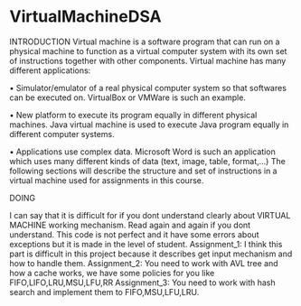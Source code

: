 # VirtualMachineDSA
INTRODUCTION
  Virtual machine is a software program that can run on a physical machine to
  function as a virtual computer system with its own set of instructions together
  with other components.
  Virtual machine has many different applications:
  
  • Simulator/emulator of a real physical computer system so that softwares
  can be executed on. VirtualBox or VMWare is such an example.
  
  • New platform to execute its program equally in different physical machines. Java virtual machine is used to execute Java program equally in
  different computer systems.
  
  • Applications use complex data. Microsoft Word is such an application
  which uses many different kinds of data (text, image, table, format,...)
  The following sections will describe the structure and set of instructions in
  a virtual machine used for assignments in this course.
  
DOING

  I can say that it is difficult for if you dont understand clearly about VIRTUAL MACHINE working mechanism.
  Read again and again if you dont understand.
  This code is not perfect and it have some errors about exceptions but it is made in the level of student.
  Assignment_1: I think this part is difficult in this project because it describes get input mechanism and how to handle them.
  Assignment_2: You need to work with AVL tree and how a cache works, we have some policies for you like FIFO,LIFO,LRU,MSU,LFU,RR
  Assignment_3: You need to work with hash search and implement them to FIFO,MSU,LFU,LRU.
